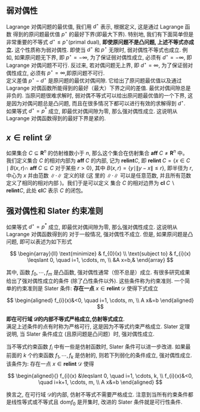 ## 弱对偶性
$\text{Lagrange}$ 对偶问题的最优值, 我们用 $d^{\star}$ 表示, 根据定义, 这是通过 $\text{Lagrange}$ 函数 得到的原问题最优值 $p^{\star}$ 的最好下界(即最大下界). 特别地, 我们有下面简单但是非常重要的不等式 $d^{\star} \leqslant p^{\star} (\text{primal dual})$,
**即使原问题不是凸问题, 上述不等式亦成立.** 这个性质称为弱对偶性. 
即使当 $d^{\star}$ 和 $p^{\star}$ 无限时, 弱对偶性不等式也成立. 例如, 如果原问题无下界, 即 $p^{\star}=-\infty$, 为了保证弱对偶性成立, 必须有 $d^{\star}=-\infty$, 即 $\text{Lagrange}$ 对偶问题不可行. 反过来, 若对偶问题无上界, 即 $d^{\star}=\infty$, 为了保证弱对偶性成立, 必须有 $p^{\star}=\infty$,即原问题不可行.       
定义差值 $p^{\star}-d^{\star}$ 是原问题的最优对偶间隙. 它给出了原问题最优值以及通过 $\text{Lagrange}$ 对偶函数所能得到的最好（最大）下界之间的差值. 最优对偶间隙总是非负的. 
当原问题很难求解时, 弱对偶不等式可以给出原问题最优值的一个下界, 这是因为对偶问题总是凸问题, 而且在很多情况下都可以进行有效的求解得到 $d^{\star}$.   
如果等式 $d^{\star}=p^{*}$ 成立, 即最优对偶间隙为零, 那么强对偶性成立. 这说明从 $\text{Lagrange}$ 对偶函数得到的最好下界是紧的. 
## $x \in \boldsymbol{relint} \; \mathcal{D}$

如果集合 $C \subseteq \mathbf{R}^{n}$ 的仿射维数小于 $n$, 那么这个集合在仿射集合  $\mathbf{aff} \; C \neq \mathbf{R}^{n}$ 中。 我们定义集合 $C$ 的相对内部为  $\mathbf{aff} \; C$ 的内部, 记为 $\boldsymbol{relint} C$, 即
 $\boldsymbol{relint} \; C=\{x \in C \mid B(x, r) \cap$ $\mathbf{aff} \; C \subseteq C$ 对于某些 $r>0\}$,
其中 $B(x, r)=\{y \mid\|y-x\| \leqslant r\}$, 即半径为 $r$, 中心为 $x$ 并由范数 $\|\cdot\|$ 定义的球 (这 里的 $\|\cdot\|$ 可以是任意范数, 并且所有范数定义了相同的相对内部 )。我们于是可以定义 集合 $C$ 的相对边界为 $\boldsymbol{cl} \; C \backslash \boldsymbol{relint} C$, 此处 $\boldsymbol{cl} C$ 表示 $C$ 的闭包。

## 强对偶性和 $\text{Slater}$ 约束准则
如果等式
$d^{\star}=p^{*}$
成立, 即最优对偶间隙为零, 那么强对偶性成立. 这说明从 $\text{Lagrange}$ 对偶函数得到的
对于一般情况, 强对偶性不成立. 但是, 如果原问题是凸问题, 即可以表述为如下形式

$$
\begin{array}{ll}
\text{minimize}  & f_{0}(x) \\
\text{subject to} & f_{i}(x) \leqslant 0, \quad i=1, \cdots, m, \\
&A x=b,&
\end{array}
$$

其中, 函数 $f_{0}, \cdots, f_{m}$ 是凸函数, 强对偶性通常（但不总是）成立. 有很多研究成果给出了强对偶性成立的条件 (除了凸性条件以外). 这些条件称为约束准则.  一个简单的约束准则是 $\text{Slater}$ 条件: **存在一点** $x \in \boldsymbol{relint} \; \mathcal{D}$ 使得下式成立

$$
\begin{aligned}
f_{i}(x)&<0, \quad i=1, \cdots, m, \\
A x&=b
\end{aligned}
$$

**即在可行域 $\mathcal{D}$的内部不等式严格成立,仿射等式成立**.  
满足上述条件的点有时称为严格可行, 这是因为不等式约束严格成立. $\text{Slater}$ 定理说明, 当 $\text{Slater}$ 条件成立 (且原问题是凸问题）时, 强对偶性成立.    

当不等式约束函数 $f_{i}$ 中有一些是仿射函数时, $\text{Slater}$ 条件可以进一步改进. 如果最前面的 $k$ 个约束函数 $f_{1}, \cdots, f_{k}$ 是仿射的, 则若下列弱化的条件成立, 强对偶性成立. 该条件为: 存在一点 $x \in \boldsymbol{relint} \; \mathcal{D}$ 使得

$$
\begin{aligned}{}
f_{i}(x) &\leqslant 0, \quad i=1, \cdots, k, \\
f_{i}(x)&<0, \quad i=k+1, \cdots, m, \\
A x&=b
\end{aligned}
$$

换言之, 在可行域 $\mathcal{D}$的内部, 仿射不等式不需要严格成立. 注意到当所有约束条件都是线性等式或不等式且 $\text{dom} f_{0}$ 是开集时, 改进的 $\text{Slater}$ 条件就是可行性条件. 

